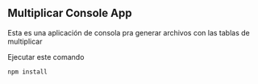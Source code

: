 ## Multiplicar Console App

Esta es una aplicación de consola pra generar archivos con las tablas de multiplicar

Ejecutar este comando

```
npm install
```